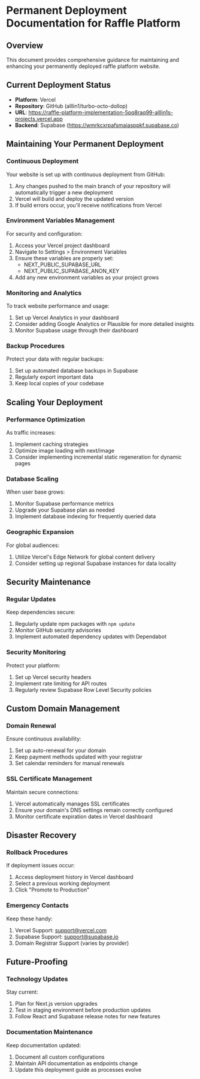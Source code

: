# Permanent Deployment Documentation for Raffle Platform

## Overview
This document provides comprehensive guidance for maintaining and enhancing your permanently deployed raffle platform website.

## Current Deployment Status
- **Platform**: Vercel
- **Repository**: GitHub (alllin1/turbo-octo-dollop)
- **URL**: https://raffle-platform-implementation-5pq8raq99-alllin1s-projects.vercel.app
- **Backend**: Supabase (https://wmrkcxrpafsmaiasppkf.supabase.co)

## Maintaining Your Permanent Deployment

### Continuous Deployment
Your website is set up with continuous deployment from GitHub:
1. Any changes pushed to the main branch of your repository will automatically trigger a new deployment
2. Vercel will build and deploy the updated version
3. If build errors occur, you'll receive notifications from Vercel

### Environment Variables Management
For security and configuration:
1. Access your Vercel project dashboard
2. Navigate to Settings > Environment Variables
3. Ensure these variables are properly set:
   - NEXT_PUBLIC_SUPABASE_URL
   - NEXT_PUBLIC_SUPABASE_ANON_KEY
4. Add any new environment variables as your project grows

### Monitoring and Analytics
To track website performance and usage:
1. Set up Vercel Analytics in your dashboard
2. Consider adding Google Analytics or Plausible for more detailed insights
3. Monitor Supabase usage through their dashboard

### Backup Procedures
Protect your data with regular backups:
1. Set up automated database backups in Supabase
2. Regularly export important data
3. Keep local copies of your codebase

## Scaling Your Deployment

### Performance Optimization
As traffic increases:
1. Implement caching strategies
2. Optimize image loading with next/image
3. Consider implementing incremental static regeneration for dynamic pages

### Database Scaling
When user base grows:
1. Monitor Supabase performance metrics
2. Upgrade your Supabase plan as needed
3. Implement database indexing for frequently queried data

### Geographic Expansion
For global audiences:
1. Utilize Vercel's Edge Network for global content delivery
2. Consider setting up regional Supabase instances for data locality

## Security Maintenance

### Regular Updates
Keep dependencies secure:
1. Regularly update npm packages with `npm update`
2. Monitor GitHub security advisories
3. Implement automated dependency updates with Dependabot

### Security Monitoring
Protect your platform:
1. Set up Vercel security headers
2. Implement rate limiting for API routes
3. Regularly review Supabase Row Level Security policies

## Custom Domain Management

### Domain Renewal
Ensure continuous availability:
1. Set up auto-renewal for your domain
2. Keep payment methods updated with your registrar
3. Set calendar reminders for manual renewals

### SSL Certificate Management
Maintain secure connections:
1. Vercel automatically manages SSL certificates
2. Ensure your domain's DNS settings remain correctly configured
3. Monitor certificate expiration dates in Vercel dashboard

## Disaster Recovery

### Rollback Procedures
If deployment issues occur:
1. Access deployment history in Vercel dashboard
2. Select a previous working deployment
3. Click "Promote to Production"

### Emergency Contacts
Keep these handy:
1. Vercel Support: support@vercel.com
2. Supabase Support: support@supabase.io
3. Domain Registrar Support (varies by provider)

## Future-Proofing

### Technology Updates
Stay current:
1. Plan for Next.js version upgrades
2. Test in staging environment before production updates
3. Follow React and Supabase release notes for new features

### Documentation Maintenance
Keep documentation updated:
1. Document all custom configurations
2. Maintain API documentation as endpoints change
3. Update this deployment guide as processes evolve
